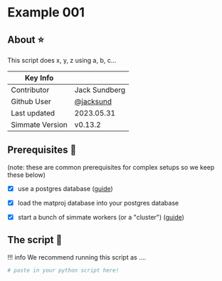 
# Example 001

## About :star:

This script does x, y, z using a, b, c...

| Key Info        |                                          |
| --------------- | ---------------------------------------- |
| Contributor     | Jack Sundberg                            |
| Github User     | [@jacksund](https://github.com/jacksund) |
| Last updated    | 2023.05.31                               |
| Simmate Version | v0.13.2                                  |

## Prerequisites :rotating_light:

(note: these are common prerequisites for complex setups so we keep these below)

- [x] use a postgres database ([guide](/getting_started/use_a_cloud_database/build_a_postgres_database.md))
- [x] load the matproj database into your postgres database
- [x] start a bunch of simmate workers (or a "cluster") ([guide](/getting_started/add_computational_resources/quick_start.md))


## The script :rocket:

!!! info
    We recommend running this script as ....


``` python
# paste in your python script here!
```
